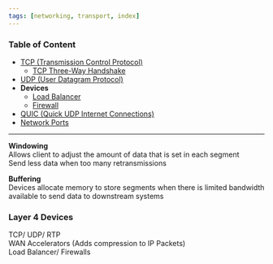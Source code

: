 ```yaml
---
tags: [networking, transport, index]
---
```


### Table of Content

* [TCP (Transmission Control Protocol)](TCP%20%28Transmission%20Control%20Protocol%29.md)
	* [TCP Three-Way Handshake](TCP%20Three-Way%20Handshake.md)
* [UDP (User Datagram Protocol)](UDP%20%28User%20Datagram%20Protocol%29.md)
* **Devices**
	* [Load Balancer](../../Network%20Devices/Load%20Balancer.md)
	* [Firewall](../../Network%20Devices/Firewall.md)
* [QUIC (Quick UDP Internet Connections)](QUIC%20%28Quick%20UDP%20Internet%20Connections%29.md)
* [Network Ports](Network%20Ports.md)

---

**Windowing**  
Allows client to adjust the amount of data that is set in each segment  
Send less data when too many retransmissions

**Buffering**  
Devices allocate memory to store segments when there is limited bandwidth available to send data to downstream systems   

### Layer 4 Devices

TCP/ UDP/ RTP  
WAN Accelerators (Adds compression to IP Packets)  
Load Balancer/ Firewalls
